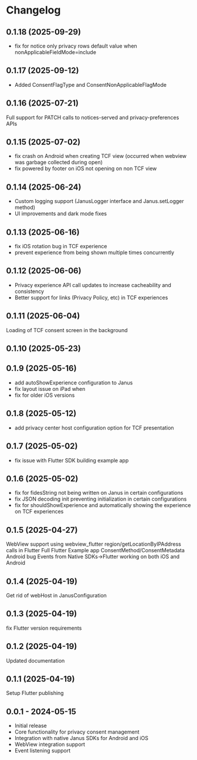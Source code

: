 # Changelog

## 0.1.18 (2025-09-29)

- fix for notice only privacy rows default value when nonApplicableFieldMode=include


## 0.1.17 (2025-09-12)

- Added ConsentFlagType and ConsentNonApplicableFlagMode


## 0.1.16 (2025-07-21)

Full support for PATCH calls to notices-served and privacy-preferences APIs


## 0.1.15 (2025-07-02)

- fix crash on Android when creating TCF view (occurred when webview was garbage collected during open)
- fix powered by footer on iOS not opening on non TCF view


## 0.1.14 (2025-06-24)

- Custom logging support (JanusLogger interface and Janus.setLogger method)
- UI improvements and dark mode fixes


## 0.1.13 (2025-06-16)

- fix iOS rotation bug in TCF experience
- prevent experience from being shown multiple times concurrently


## 0.1.12 (2025-06-06)

- Privacy experience API call updates to increase cacheability and consistency
- Better support for links (Privacy Policy, etc) in TCF experiences


## 0.1.11 (2025-06-04)

Loading of TCF consent screen in the background


## 0.1.10 (2025-05-23)


## 0.1.9 (2025-05-16)

- add autoShowExperience configuration to Janus
- fix layout issue on iPad when
- fix for older iOS versions


## 0.1.8 (2025-05-12)

- add privacy center host configuration option for TCF presentation


## 0.1.7 (2025-05-02)

- fix issue with Flutter SDK building example app


## 0.1.6 (2025-05-02)

- fix for fidesString not being written on Janus in certain configurations
- fix JSON decoding init preventing initialization in certain configurations
- fix for shouldShowExperience and automatically showing the experience on TCF experiences


## 0.1.5 (2025-04-27)

WebView support using webview_flutter
region/getLocationByIPAddress calls in Flutter
Full Flutter Example app
ConsentMethod/ConsentMetadata Android bug
Events from Native SDKs->Flutter working on both iOS and Android


## 0.1.4 (2025-04-19)

Get rid of webHost in JanusConfiguration


## 0.1.3 (2025-04-19)

fix Flutter version requirements


## 0.1.2 (2025-04-19)

Updated documentation


## 0.1.1 (2025-04-19)

Setup Flutter publishing


## 0.0.1 - 2024-05-15

* Initial release
* Core functionality for privacy consent management
* Integration with native Janus SDKs for Android and iOS
* WebView integration support
* Event listening support
